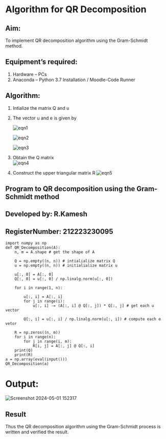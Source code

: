 # Algorithm for QR Decomposition
## Aim:
To implement QR decomposition algorithm using the Gram-Schmidt method.
## Equipment’s required:
1.	Hardware – PCs
2.	Anaconda – Python 3.7 Installation / Moodle-Code Runner
## Algorithm:
1.	Intialize the matrix Q and u
2.	The vector u and e is given by

    ![eqn1](./ex4.jpg)

    ![eqn2](./ex6.jpg)

    ![eqn3](./ex3.jpg)

3.	Obtain the Q matrix   
    ![eqn4](./ex1.jpg)
4.	Construct the upper triangular matrix R
    ![eqn5](./ex2.jpg)



##  Program to QR decomposition using the Gram-Schmidt method
## Developed by: R.Kamesh
## RegisterNumber: 212223230095
```
import numpy as np
def QR_Decomposition(A):
    n, m = A.shape # get the shape of A
    
    Q = np.empty((n, n)) # intialialize matrix Q
    u = np.empty((n, n)) # initialialize matrix u
     
    u[:, 0] = A[:, 0]
    Q[:, 0] = u[:, 0] / np.linalg.norm(u[:, 0])
    
    for i in range(1, n):
        
        u[:, i] = A[:, i]
        for j in range(i):
            u[:, i] -= (A[:, i] @ Q[:, j]) * Q[:, j] # get each u vector
            
        Q[:, i] = u[:, i] / np.linalg.norm(u[:, i]) # compute each e vetor
        
    R = np.zeros((n, m))
    for i in range(n):
        for j in range(i, m):
            R[i, j] = A[:, j] @ Q[:, i]
    print(Q)
    print(R)
a = np.array(eval(input()))
QR_Decomposition(a)
```
# Output:
![Screenshot 2024-05-01 152317](https://github.com/23002027/QRdecomposition/assets/139752981/82b974bf-c18f-442f-bb25-993e7c126436)

## Result
Thus the QR decomposition algorithm using the Gram-Schmidt process is written and verified the result.
